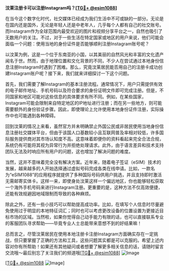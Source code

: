 **汶莱注册卡可以注册Instagram吗？[[TG💪+ @esim1088](https://t.me/s/esim1088)]**

在当今这个数字化时代，社交媒体已经成为我们生活中不可或缺的一部分。无论是在国内还是国外，无论是年轻人还是中老年人，几乎每个人都有自己的社交账号。而Instagram作为全球范围内最受欢迎的图片和视频分享平台之一，自然也吸引了无数用户的关注。不过，对于一些生活在特定国家或地区的用户来说，他们可能会面临一个问题：使用当地的身份证件是否能够顺利注册Instagram账号呢？

以汶莱为例，这是一个位于东南亚的小国，以其美丽的自然风光和丰富的文化遗产闻名于世。然而，由于地理位置和文化背景的不同，不少人在尝试通过本地身份信息注册Instagram时遇到了困难。那么，究竟汶莱居民能否用自己的注册卡成功创建Instagram账户呢？接下来，我们就来详细探讨一下这个问题。

首先，我们需要了解Instagram的基本注册流程。通常情况下，用户只需提供有效的电子邮件地址、手机号码以及符合要求的身份证明文件即可完成注册。但是，不同国家和地区可能对这些信息的具体要求有所不同。例如，在某些国家，Instagram可能会限制来自特定地区的IP地址进行注册；而在另一些地方，则可能需要额外的身份验证步骤。因此，即使理论上允许使用本地身份证件注册，实际操作中也可能遇到各种障碍。

回到汶莱的情况上来看，虽然官方并未明确禁止外国公民或非居民使用当地身份信息注册社交媒体平台，但由于该国人口基数较小且互联网普及率相对较低，许多国际服务提供商对其市场认知度不高。这意味着即便你的资料看起来完全合法合规，系统仍有可能将其视为异常行为并拒绝处理请求。此外，由于语言差异和技术支持团队无法及时响应所有用户的问题，这也增加了解决问题的难度。

当然，这并不意味着完全没有解决方案。近年来，随着电子签证（eSIM）技术的发展，越来越多的人开始选择通过虚拟号码完成各类在线申请。比如，一款名为“eSIM1088”的应用程序就提供了多种国际号码供用户挑选，并且支持即时激活无需邮寄实体卡。这样一来，即使身处汶莱这样一个偏远地区，你也能够轻松获取一个海外手机号码来进行Instagram注册。更重要的是，这种方法不仅高效便捷，还能有效规避因地域限制而导致的各种麻烦。

除此之外，还有一些小技巧可以帮助提高成功率。比如，在填写个人信息时尽量避免使用过于明显的本地特征词汇；同时也可以考虑更改设备的位置设置为更接近目标市场的区域。当然啦，如果你觉得自己动手能力有限的话，也可以直接联系专业的客服团队寻求帮助——毕竟专业人士总能带来意想不到的好结果嘛！

总而言之，尽管汶莱居民在使用本地注册卡注册Instagram方面确实存在一定挑战，但只要掌握了正确的方法和工具，这些问题其实都是可以克服的。希望上述内容对你有所帮助！如果还有其他疑问或者想要了解更多相关信息的话，请随时留言交流哦～最后别忘了关注我们的频道哦[[TG💪+ @esim1088](https://t.me/s/esim1088)] ![Image](https://i.postimg.cc/4NQfJmqS/Snipaste-2025-05-13-00-14-12.png)

[[TG💪+ @esim1088](https://t.me/s/esim1088) ![Image](https://i.postimg.cc/4NQfJmqS/Snipaste-2025-05-13-00-14-12.png)]